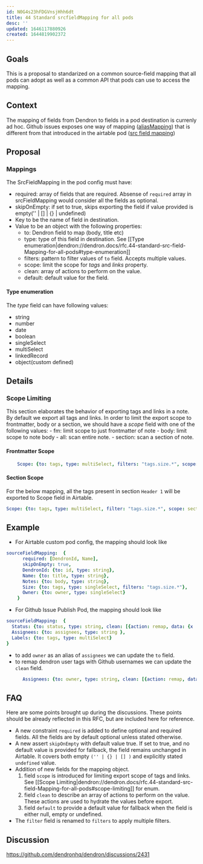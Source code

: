 ```yaml
---
id: N0G4s23hFDGVnsjHhh6dt
title: 44 Standard srcfieldMapping for all pods
desc: ''
updated: 1646117880926
created: 1644819902372
---
```



## Goals

This is a proposal to standarized on a common source-field mapping that all pods can adopt as well as a common API that pods can use to access the mapping. 

## Context

The mapping of fields from Dendron to fields in a pod destination is currenly ad hoc. Github issues exposes one way of mapping ([aliasMapping](https://wiki.dendron.so/notes/8JECQzntY2P5ha3U.html#aliasmapping)) that is different from that introduced in the airtable pod ([src field mapping](https://wiki.dendron.so/notes/oTW7BFzKIlOd6iQnnNulg.html#sourcefieldmapping))

## Proposal

### Mappings

The SrcFieldMapping in the pod config must have:

- required: array of fields that are required. Absense of `required` array in srcFieldMapping would consider all the fields as optional.
- skipOnEmpty: if set to true, skips exporting the field if value provided is empty('' | [] | {} | undefined)
- Key to be the name of field in destination.
- Value to be an object with the following properties:
    - to: Dendron field to map (body, title etc)
    - type: type of this field in destination. See [[Type enumeration|dendron://dendron.docs/rfc.44-standard-src-field-Mapping-for-all-pods#type-enumeration]]
    - filters: pattern to filter values of `to` field. Accepts multiple values.
    - scope: limit the scope for *tags* and *links* property.
    - clean: array of actions to perform on the value.
    - default: default value for the field.

#### Type enumeration

The *type* field can have following values:
- string
- number
- date
- boolean
- singleSelect
- multiSelect
- linkedRecord
- object(custom defined)


## Details

### Scope Limiting

This section elaborates the behavior of exporting tags and links in a note. By default we export all tags and links. In order to limit the export scope to frontmatter, body or a section, we should have a *scope* field with one of the following values: 
    - fm: limit scope to just frontmatter of note
    - body: limit scope to note body
    - all: scan entire note.
    - section: scan a section of note.

#### Frontmatter Scope

```yml
    Scope: {to: tags, type: multiSelect, filters: "tags.size.*", scope: fm},
```
#### Section Scope

For the below mapping, all the tags present in section `Header 1` will be exported to Scope field in Airtable.

```yml
Scope: {to: tags, type: multiSelect, filter: "tags.size.*", scope: section#header-1},
```

## Example

- For Airtable custom pod config, the mapping should look like
```yml
sourceFieldMapping:  {
      required: [DendronId, Name],
      skipOnEmpty: true,
      DendronId: {to: id, type: string}, 
      Name: {to: title, type: string},
      Notes: {to: body, type: string}, 
      Size: {to: tags, type: singleSelect, filters: "tags.size.*"},
      Owner: {to: owner, type: singleSelect}
    }
``` 

- For Github Issue Publish Pod, the mapping should look like

```yml
sourceFieldMapping:  {
  Status: {to: status, type: string, clean: [{action: remap, data: {x : 'CLOSED', w: 'OPEN'}}]},    
  Assignees: {to: assignees, type: string },
  Labels: {to: tags, type: multiSelect}
}
```

- to add `owner` as an alias of `assignees` we can update the `to` field.
- to remap dendron user tags with Github usernames we can update the `clean` field.
```yml
      Assignees: {to: owner, type: string, clean: [{action: remap, data: {joshi : 'Harshita-mindfire', kaan: 'SeriousBug' }}] },

```


## FAQ

Here are some points brought up during the discussions. These points should be already reflected in this RFC, but are included here for reference.
- A new constraint `required` is added to define optional and required fields. All the fields are by default optional unless stated otherwise. 
- A new assert `skipOnEmpty` with default value true. If set to true, and no default value is provided for fallback, the field remains unchanged in Airtable. It covers both empty `('' | {} | [] )` and explicitly stated `undefined` value.
- Addition of new fields for the mapping object.
    1. field `scope` is introduced for limiting export scope of tags and links. See [[Scope Limiting|dendron://dendron.docs/rfc.44-standard-src-field-Mapping-for-all-pods#scope-limiting]] for enum.
    2. field `clean` to describe an array of actions to perform on the value. These actions are used to hydrate the values before export.
    3. field `default` to provide a default value for fallback when the field is either null, empty or undefined.   
- The `filter` field is renamed to `filters` to apply multiple filters.


## Discussion
<!-- Click the link and create new discussion -->
https://github.com/dendronhq/dendron/discussions/2431

